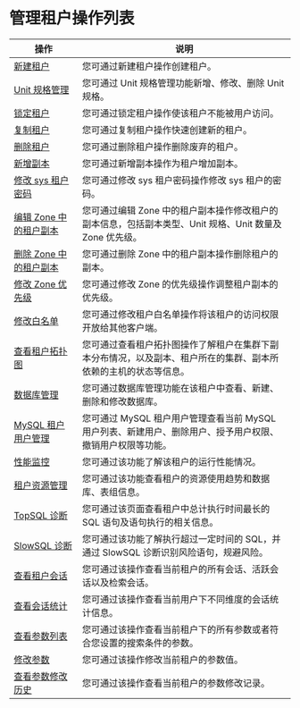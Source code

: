 # 管理租户操作列表

|                               操作                                |                               说明                                |
|-----------------------------------------------------------------|-----------------------------------------------------------------|
| [新建租户](200.basic-tenant-operations/100.userguide-create-a-tenant.md)             | 您可通过新建租户操作创建租户。                                                 |
| [Unit 规格管理](200.basic-tenant-operations/300.unit-specification-management.md)        | 您可通过 Unit 规格管理功能新增、修改、删除 Unit 规格。                               |
| [锁定租户](200.basic-tenant-operations/500.locked-tenants.md)             | 您可通过锁定租户操作使该租户不能被用户访问。                                          |
| [复制租户](200.basic-tenant-operations/600.replication-tenant.md)             | 您可通过复制租户操作快速创建新的租户。                                             |
| [删除租户](200.basic-tenant-operations/700.delete-a-tenant.md)             | 您可通过删除租户操作删除废弃的租户。                                              |
| [新增副本](200.basic-tenant-operations/900.add-copy.md)             | 您可通过新增副本操作为租户增加副本。                                              |
| [修改 sys 租户密码](200.basic-tenant-operations/1000.modify-the-sys-tenant-password.md)      | 您可通过修改 sys 租户密码操作修改 sys 租户的密码。                                  |
| [编辑 Zone 中的租户副本](200.basic-tenant-operations/1100.edit-the-tenant-copy-in-the-zone.md)   | 您可通过编辑 Zone 中的租户副本操作修改租户的副本信息，包括副本类型、Unit 规格、Unit 数量及 Zone 优先级。 |
| [删除 Zone 中的租户副本](200.basic-tenant-operations/1200.delete-a-replica-of-a-tenant-in-a-private-zone.md)   | 您可通过删除 Zone 中的租户副本操作删除租户的副本。                                    |
| [修改 Zone 优先级](200.basic-tenant-operations/1300.modify-a-zone-priority.md)      | 您可通过修改 Zone 的优先级操作调整租户副本的优先级。                                   |
| [修改白名单](200.basic-tenant-operations/1400.modify-whitelist.md)            | 您可通过修改租户白名单操作将该租户的访问权限开放给其他客户端。                                 |
| [查看租户拓扑图](../500.manage-tenants/300.userguide-view-the-tenant-topology.md)          | 您可通过查看租户拓扑图操作了解租户在集群下副本分布情况，以及副本、租户所在的集群、副本所依赖的主机的状态等信息。        |
| [数据库管理](../500.manage-tenants/500.database-management.md)            | 您可通过数据库管理功能在该租户中查看、新建、删除和修改数据库。                                 |
| [MySQL 租户用户管理](../500.manage-tenants/600.mysql-tenant-user-management.md)     | 您可通过 MySQL 租户用户管理查看当前 MySQL 用户列表、新建用户、删除用户、授予用户权限、撤销用户权限等功能。    |
| [性能监控](../500.manage-tenants/800.userguide-performance-monitoring.md)             | 您可通过该功能了解该租户的运行性能情况。                                            |
| [租户资源管理](../500.manage-tenants/900.tenant-resource-management.md)           | 您可通过该功能查看租户的资源使用趋势和数据库、表组信息。                                    |
| [TopSQL 诊断](1000.sql-diagnostics/100.userguide-topsql-diagnostics.md)        | 您可通过该页面查看租户中总计执行时间最长的 SQL 语句及语句执行的相关信息。                         |
| [SlowSQL 诊断](1000.sql-diagnostics/300.slowsql-diagnostics.md)       | 您可通过该功能了解执行超过一定时间的 SQL，并通过 SlowSQL 诊断识别风险语句，规避风险。               |
| [查看租户会话](1100.session-management/100.view-tenant-sessions.md)           | 您可通过该操作查看当前租户的所有会话、活跃会话以及检索会话。                                  |
| [查看会话统计](1100.session-management/300.userguide-view-session-statistics.md)           | 您可通过该操作查看当前用户下不同维度的会话统计信息。                                      |
| [查看参数列表](1200.userguide-parameters/100.userguide-view-the-parameter-list.md)           | 您可通过该操作查看当前租户下的所有参数或者符合您设置的搜索条件的参数。                             |
| [修改参数](1200.userguide-parameters/200.userguide-modify-parameters.md)             | 您可通过该操作修改当前租户的参数值。                                              |
| [查看参数修改历史](1200.userguide-parameters/300.uerguide-view-parameter-modification-history.md)         | 您可通过该操作查看当前租户的参数修改记录。                                           |
